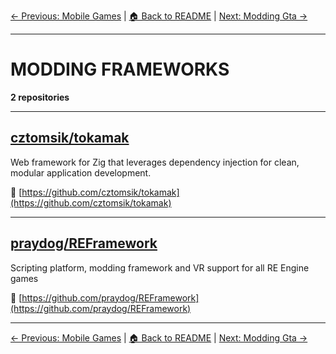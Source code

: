 [← Previous: Mobile Games](mobile-games.txt) | [🏠 Back to README](../README.md) | [Next: Modding Gta →](modding-gta.txt)

---

# MODDING FRAMEWORKS

**2 repositories**

---

## [cztomsik/tokamak](https://github.com/cztomsik/tokamak)

Web framework for Zig that leverages dependency injection for clean, modular application development.

🔗 [https://github.com/cztomsik/tokamak](https://github.com/cztomsik/tokamak)

---

## [praydog/REFramework](https://github.com/praydog/REFramework)

Scripting platform, modding framework and VR support for all RE Engine games

🔗 [https://github.com/praydog/REFramework](https://github.com/praydog/REFramework)

---


[← Previous: Mobile Games](mobile-games.txt) | [🏠 Back to README](../README.md) | [Next: Modding Gta →](modding-gta.txt)
